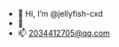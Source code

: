 - 👋 Hi, I’m @jellyfish-cxd
- 👀
- 📫 2034412705@qq.com

<!---
jellyfish-cxd/jellyfish-cxd is a ✨ special ✨ repository because its `README.md` (this file) appears on your GitHub profile.
You can click the Preview link to take a look at your changes.
--->
